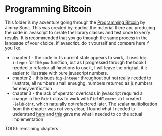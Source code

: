 # Programming Bitcoin

This folder is my adventure going through the [Programming Bitcoin](https://github.com/jimmysong/programmingbitcoin) by Jimmy Song.  This was created by reading the material there and producing the code in javascript to create the library classes and test code to verify results.  It is recommended that you go through the same process in the language of your choice, if javascript, do it yourself and compare here if you like.

* chapter 1 - the code in its current state appears to work, it uses `big-integer` for the `pow` function, but as I progressed through the book I needed to refactor all functions to use it, I will leave the original, it is easier to illustrate with pure javascript numbers.
* chapter 2 - this isues `big-integer` throughout but not really needed to illustrate, all numbers small enoughg, numbers returned as js numbers for easy verification
* chapter 3 - the lack of operator overloads in javascript required a change to the `Point` class to work with `FieldElement` so I created `FieldPoint`, which naturally got refactored later.  The scalar multiplication from this chapter was not very clear, I found what I needed to understand [here](https://hackernoon.com/what-is-the-math-behind-elliptic-curve-cryptography-f61b25253da3) and [this](http://andrea.corbellini.name/2015/05/17/elliptic-curve-cryptography-a-gentle-introduction/) gave me what I needed to do the actual implementation

TODO: remaining chapters